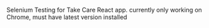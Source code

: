 Selenium Testing for Take Care React app.
currently only working on Chrome,
must have latest version installed
